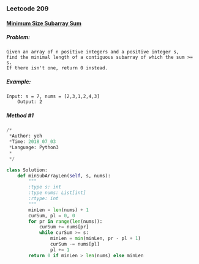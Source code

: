 


### Leetcode 209
#### [Minimum Size Subarray Sum](https://leetcode.com/problems/minimum-size-subarray-sum)


##### ***Problem:***

    Given an array of n positive integers and a positive integer s,
    find the minimal length of a contiguous subarray of which the sum >= s.
    If there isn't one, return 0 instead.

##### ***Example:***

    Input: s = 7, nums = [2,3,1,2,4,3]
        Output: 2

##### *Method #1*
``` python
/*
 *Author: yeh
 *Time: 2018_07_03
 *Language: Python3
 *
 */

class Solution:
    def minSubArrayLen(self, s, nums):
        """
        :type s: int
        :type nums: List[int]
        :rtype: int
        """
        minLen = len(nums) + 1
        curSum, pl = 0, 0
        for pr in range(len(nums)):
            curSum += nums[pr]
            while curSum >= s:
                minLen = min(minLen, pr - pl + 1)
                curSum -= nums[pl]
                pl += 1
        return 0 if minLen > len(nums) else minLen

```

